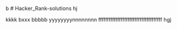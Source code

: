 b # Hacker_Rank-solutions
hj

kkkk
bxxx
bbbbb
yyyyyyyynnnnnnnn
fffffffffffffffffffffffffffffffffffff
hgj
